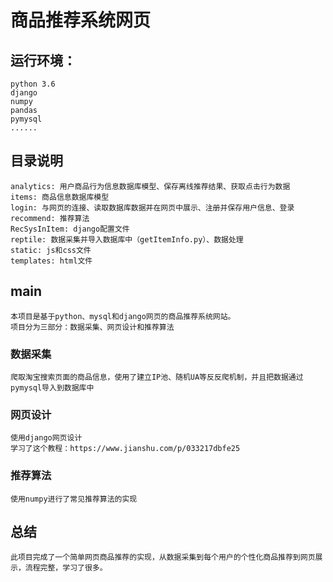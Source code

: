 # 商品推荐系统网页
## 运行环境：
    python 3.6
    django
    numpy
    pandas
    pymysql
    ......
 
 
 ## 目录说明
    analytics: 用户商品行为信息数据库模型、保存离线推荐结果、获取点击行为数据
    items: 商品信息数据库模型
    login: 与网页的连接、读取数据库数据并在网页中展示、注册并保存用户信息、登录
    recommend: 推荐算法
    RecSysInItem: django配置文件
    reptile: 数据采集并导入数据库中（getItemInfo.py）、数据处理
    static: js和css文件
    templates: html文件
    
 
## main
    本项目是基于python、mysql和django网页的商品推荐系统网站。
    项目分为三部分：数据采集、网页设计和推荐算法
    
### 数据采集
    爬取淘宝搜索页面的商品信息，使用了建立IP池、随机UA等反反爬机制，并且把数据通过pymysql导入到数据库中

### 网页设计
    使用django网页设计
    学习了这个教程：https://www.jianshu.com/p/033217dbfe25
   
### 推荐算法
    使用numpy进行了常见推荐算法的实现
   
 
## 总结
    此项目完成了一个简单网页商品推荐的实现，从数据采集到每个用户的个性化商品推荐到网页展示，流程完整，学习了很多。
    
    
